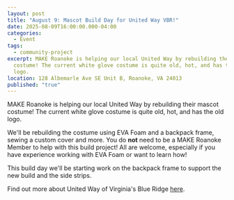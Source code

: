 ```yaml
---
layout: post
title: "August 9: Mascot Build Day for United Way VBR!"
date: 2025-08-09T16:00:00.000-04:00
categories:
  - Event
tags:
  - community-project
excerpt: MAKE Roanoke is helping our local United Way by rebuilding their mascot
  costume! The current white glove costume is quite old, hot, and has the old
  logo.
location: 128 Albemarle Ave SE Unit B, Roanoke, VA 24013
published: "true"
---
```

MAKE Roanoke is helping our local United Way by rebuilding their mascot costume! The current white glove costume is quite old, hot, and has the old logo.

We'll be rebuilding the costume using EVA Foam and a backpack frame, sewing a custom cover and more. You do **not** need to be a MAKE Roanoke Member to help with this build project! All are welcome, especially if you have experience working with EVA Foam or want to learn how!

This build day we'll be starting work on the backpack frame to support the new build and the side strips.

Find out more about United Way of Virginia's Blue Ridge [here](https://uwvbr.org/).
